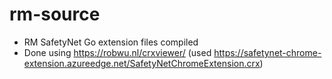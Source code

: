 # rm-source
- RM SafetyNet Go extension files compiled
- Done using https://robwu.nl/crxviewer/ (used https://safetynet-chrome-extension.azureedge.net/SafetyNetChromeExtension.crx)
